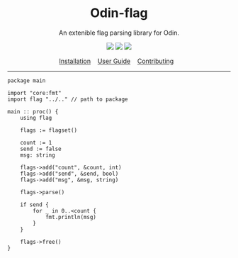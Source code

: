 <h1 align="center">
    Odin-flag
</h1>

<p align="center">
    An extenible flag parsing library for Odin.
</p>

<p align="center">
<a href="./LICENSE.md"><img src="https://img.shields.io/badge/license-MIT-blue.svg"></a>
<a href="https://github.com/hrszpuk"><img src="https://img.shields.io/github/followers/hrszpuk?style=social"></a>
<a href="https://github.com/hrszpuk/odin-flag/issues"><img src="https://img.shields.io/github/issues/hrszpuk/odin-flag"></a>
</p>

<p align="center">
    <a href="https://github.com/hrszpuk/odin-flag#Installation">Installation</a>&nbsp;&nbsp;&nbsp;
    <a href="https://github.com/hrszpuk/odin-flag/blob/main/USER_GUIDE.md">User Guide</a>&nbsp;&nbsp;&nbsp;
    <a href="https://github.com/hrszpuk/odin-flag#Contributing">Contributing</a>&nbsp;&nbsp;&nbsp;
</p>

<hr />

```odin
package main

import "core:fmt"
import flag "../.." // path to package

main :: proc() {
    using flag

    flags := flagset()

    count := 1
    send := false
    msg: string

    flags->add("count", &count, int)
    flags->add("send", &send, bool)
    flags->add("msg", &msg, string)

    flags->parse()
    
    if send {
        for _ in 0..<count {
            fmt.println(msg)
        }
    }

    flags->free()
}
```
